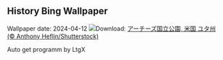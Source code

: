 ## History Bing Wallpaper
Wallpaper date: 2024-04-12
![](https://www.bing.com/th?id=OHR.SunsetArchesNP_JA-JP4875080007_UHD.jpg&w=1000)Download: [アーチーズ国立公園, 米国 ユタ州 (© Anthony Heflin/Shutterstock)](https://www.bing.com/th?id=OHR.SunsetArchesNP_JA-JP4875080007_UHD.jpg)

Auto get programm by LtgX
